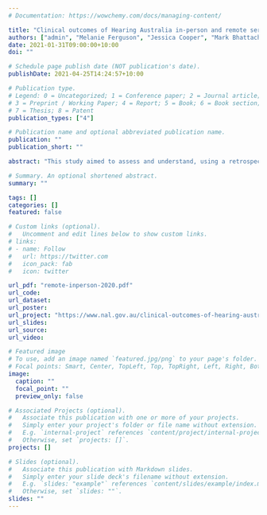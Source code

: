 ```yaml
---
# Documentation: https://wowchemy.com/docs/managing-content/

title: "Clinical outcomes of Hearing Australia in-person and remote services"
authors: ["admin", "Melanie Ferguson", "Jessica Cooper", "Mark Bhattacharyya", "David Wigney", "Katie Miller", "Jessica Libby"]
date: 2021-01-31T09:00:00+10:00
doi: ""

# Schedule page publish date (NOT publication's date).
publishDate: 2021-04-25T14:24:57+10:00

# Publication type.
# Legend: 0 = Uncategorized; 1 = Conference paper; 2 = Journal article;
# 3 = Preprint / Working Paper; 4 = Report; 5 = Book; 6 = Book section;
# 7 = Thesis; 8 = Patent
publication_types: ["4"]

# Publication name and optional abbreviated publication name.
publication: ""
publication_short: ""

abstract: "This study aimed to assess and understand, using a retrospective mixed-methods design:\n1. whether clients receiving hearing services delivered remotely obtained similar or different clinical outcomes to clients receiving hearing services delivered in-person, and\n2. the experiences that clients had of remotely delivered services and their decision to access or refuse those services.\n\nOne hundred and two Hearing Australia clients seen for hearing aid fitting were recruited and their clinical outcomes post-fitting were collected via telephone interview. Of these, 45 were seen entirely in-person and 48 received a remote follow-up by telephone or video. Nine clients who were seen for a remote appointment that was not a follow-up appointment were excluded from this analysis.\n\nThere were no significant differences in any clinical outcome between those who received a remote follow-up appointment and those who received their entire appointment journey in-person. Outcomes were self-reported hearing aid use, benefit, satisfaction, residual disability, and social isolation.\n\nClients seen remotely had a significantly weaker preference for in-person services than those seen in-person, although two thirds of them still preferred in-person services over remote services.\n\nA subset of participants (n= 11) was also contacted for a follow-up interview about their experiences with in-person and remote services.\n\nParticipants described their experiences with Hearing Australia positively, whether they were seen in-person or remotely. Participants who preferred to be seen in-person stressed the importance of interpersonal relationships and communication that they felt would be strengthened by attending the hearing centre in-person.\n\nThis report also discusses a theoretical model that may be useful in designing, implementing, and reviewing technology-based hearing services in the future to improve acceptance by clients."

# Summary. An optional shortened abstract.
summary: ""

tags: []
categories: []
featured: false

# Custom links (optional).
#   Uncomment and edit lines below to show custom links.
# links:
# - name: Follow
#   url: https://twitter.com
#   icon_pack: fab
#   icon: twitter

url_pdf: "remote-inperson-2020.pdf"
url_code:
url_dataset:
url_poster:
url_project: "https://www.nal.gov.au/clinical-outcomes-of-hearing-australia-inperson-and-remote-services/"
url_slides:
url_source:
url_video:

# Featured image
# To use, add an image named `featured.jpg/png` to your page's folder.
# Focal points: Smart, Center, TopLeft, Top, TopRight, Left, Right, BottomLeft, Bottom, BottomRight.
image:
  caption: ""
  focal_point: ""
  preview_only: false

# Associated Projects (optional).
#   Associate this publication with one or more of your projects.
#   Simply enter your project's folder or file name without extension.
#   E.g. `internal-project` references `content/project/internal-project/index.md`.
#   Otherwise, set `projects: []`.
projects: []

# Slides (optional).
#   Associate this publication with Markdown slides.
#   Simply enter your slide deck's filename without extension.
#   E.g. `slides: "example"` references `content/slides/example/index.md`.
#   Otherwise, set `slides: ""`.
slides: ""
---
```

